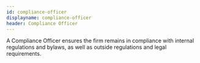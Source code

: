 ```yaml
---
id: compliance-officer
displayname: compliance-officer
header: Compliance Officer
---
```


A Compliance Officer ensures the firm remains in compliance with internal regulations and bylaws, as well as outside regulations and legal requirements.
